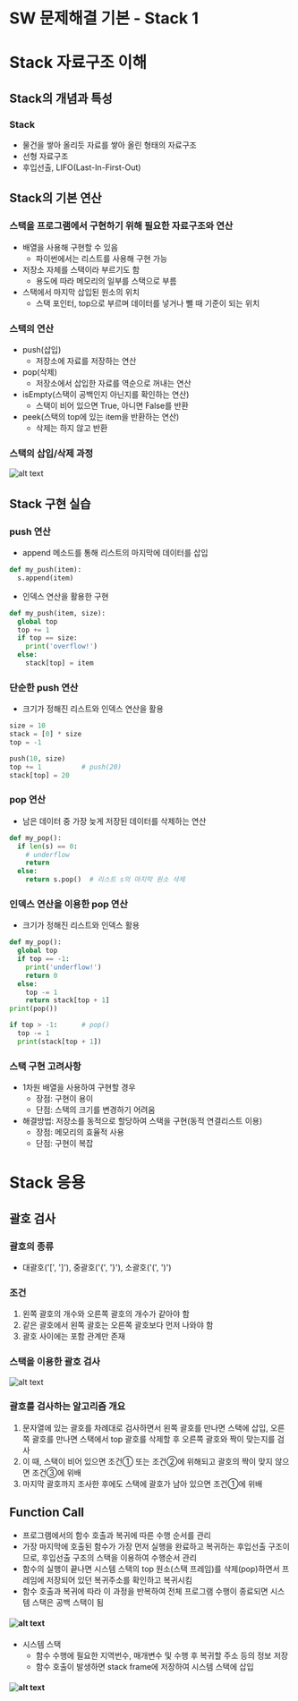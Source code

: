 # SW 문제해결 기본 - Stack 1
# Stack 자료구조 이해
## Stack의 개념과 특성
### Stack
- 물건을 쌓아 올리듯 자료를 쌓아 올린 형태의 자료구조
- 선형 자료구조
- 후입선출, LIFO(Last-In-First-Out)
## Stack의 기본 연산
### 스택을 프로그램에서 구현하기 위해 필요한 자료구조와 연산
- 배열을 사용해 구현할 수 있음
  - 파이썬에서는 리스트를 사용해 구현 가능
- 저장소 자체를 스택이라 부르기도 함
  - 용도에 따라 메모리의 일부를 스택으로 부름
- 스택에서 마지막 삽입된 원소의 위치
  - 스택 포인터, top으로 부르며 데이터를 넣거나 뺄 때 기준이 되는 위치
### 스택의 연산
- push(삽입)
  - 저장소에 자료를 저장하는 연산
- pop(삭제)
  - 저장소에서 삽입한 자료를 역순으로 꺼내는 연산
- isEmpty(스택이 공백인지 아닌지를 확인하는 연산)
  - 스택이 비어 있으면 True, 아니면 False를 반환
- peek(스택의 top에 있는 item을 반환하는 연산)
  - 삭제는 하지 않고 반환
### 스택의 삽입/삭제 과정
![alt text](image/image0812-1.png)
## Stack 구현 실습
### push 연산
- append 메소드를 통해 리스트의 마지막에 데이터를 삽입
```python
def my_push(item):
  s.append(item)
```
- 인덱스 연산을 활용한 구현
```python
def my_push(item, size):
  global top
  top += 1
  if top == size:
    print('overflow!')
  else:
    stack[top] = item
```
### 단순한 push 연산
- 크기가 정해진 리스트와 인덱스 연산을 활용
```python
size = 10
stack = [0] * size
top = -1

push(10, size)
top += 1          # push(20)
stack[top] = 20
```
### pop 연산
- 남은 데이터 중 가장 늦게 저장된 데이터를 삭제하는 연산
```python
def my_pop():
  if len(s) == 0:
    # underflow
    return
  else:
    return s.pop()  # 리스트 s의 마지막 원소 삭제
```
### 인덱스 연산을 이용한 pop 연산
- 크기가 정해진 리스트와 인덱스 활용
```python
def my_pop():
  global top
  if top == -1:
    print('underflow!')
    return 0
  else:
    top -= 1
    return stack[top + 1]
print(pop())
```
```python
if top > -1:      # pop()
  top -= 1
  print(stack[top + 1])
```
### 스택 구현 고려사항
- 1차원 배열을 사용하여 구현할 경우
  - 장점: 구현이 용이
  - 단점: 스택의 크기를 변경하기 어려움
- 해결방법: 저장소를 동적으로 할당하여 스택을 구현(동적 연결리스트 이용)
  - 장점: 메모리의 효율적 사용
  - 단점: 구현이 복잡
# Stack 응용
## 괄호 검사
### 괄호의 종류
- 대괄호('[', ']'), 중괄호('{', '}'), 소괄호('(', ')')
### 조건
1. 왼쪽 괄호의 개수와 오른쪽 괄호의 개수가 같아야 함
2. 같은 괄호에서 왼쪽 괄호는 오른쪽 괄호보다 먼저 나와야 함
3. 괄호 사이에는 포함 관계만 존재
### 스택을 이용한 괄호 검사
![alt text](image/image0812-2.png)
### 괄호를 검사하는 알고리즘 개요
1. 문자열에 있는 괄호를 차례대로 검사하면서 왼쪽 괄호를 만나면 스택에 삽입, 오른쪽 괄호를 만나면 스택에서 top 괄호를 삭제할 후 오른쪽 괄호와 짝이 맞는지를 검사
2. 이 때, 스택이 비어 있으면 조건① 또는 조건②에 위해되고 괄호의 짝이 맞지 않으면 조건③에 위배
3. 마지막 괄호까지 조사한 후에도 스택에 괄호가 남아 있으면 조건①에 위배
## Function Call
- 프로그램에서의 함수 호출과 복귀에 따른 수행 순서를 관리
- 가장 마지막에 호출된 함수가 가장 먼저 실행을 완료하고 복귀하는 후입선출 구조이므로, 후입선출 구조의 스택을 이용하여 수행순서 관리
- 함수의 실행이 끝나면 시스템 스택의 top 원소(스택 프레임)를 삭제(pop)하면서 프레임에 저장되어 있던 복귀주소를 확인하고 복귀시킴
- 함수 호출과 복귀에 따라 이 과정을 반복하여 전체 프로그램 수행이 종료되면 시스템 스택은 공백 스택이 됨
#### ![alt text](image/image0812-3.png)
- 시스템 스택
  - 함수 수행에 필요한 지역번수, 매개변수 및 수행 후 복귀할 주소 등의 정보 저장
  - 함수 호출이 발생하면 stack frame에 저장하여 시스템 스택에 삽입
#### ![alt text](image/image0812-4.png)